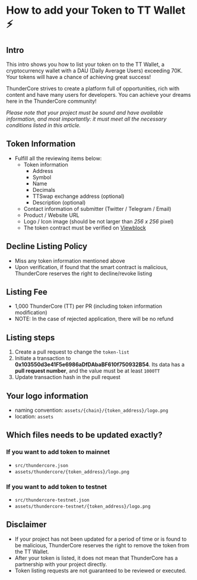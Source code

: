 # How to add  your Token to TT Wallet ⚡️

## Intro
This intro shows you how to list your token on to the TT Wallet, a cryptocurrency wallet with a DAU (Daily Average Users) exceeding 70K. Your tokens will have a chance of achieving great success!

ThunderCore strives to create a platform full of opportunities, rich with content and have many users for developers. You can achieve your dreams here in the ThunderCore community! 

*Please note that your project must be sound and have available information, and most importantly: it must meet all the necessary conditions listed in this article.*

## Token Information
* Fulfill all the reviewing items below:
   * Token information 
      * Address 
      * Symbol 
      * Name 
      * Decimals 
      * TTSwap exchange address (optional)
      * Description (optional) 
   * Contact information of submitter (Twitter / Telegram / Email)
   * Product / Website URL 
   * Logo / Icon image (should be not larger than *256 x 256* pixel) 
   * The token contract must be verified on [Viewblock](https://viewblock.io/thundercore)

## Decline Listing Policy
- Miss any token information mentioned above
- Upon verification, if found that the smart contract is malicious, ThunderCore reserves the right to decline/revoke listing

## Listing Fee
- 1,000 ThunderCore (TT) per PR (including token information modification)
- NOTE: In the case of rejected application, there will be no refund 

## Listing steps
1. Create a pull request to change the `token-list`
2. Initiate a transaction to **0x103550d3e41F5e6986aDfDAbaBF610f750932B54**. Its data has a **pull request number**, and the value must be at least `1000TT`
3. Update transaction hash in the pull request

## Your logo information
- naming convention: `assets/{chain}/{token_address}/logo.png`
- location: `assets`

## Which files needs to be updated exactly? 
### If you want to add token to mainnet
- `src/thundercore.json`
- `assets/thundercore/{token_address}/logo.png`

### If you want to add token to testnet
- `src/thundercore-testnet.json`
- `assets/thundercore-testnet/{token_address}/logo.png`

## Disclaimer
- If your project has not been updated for a period of time or is found to be malicious, ThunderCore reserves the right to remove the token from the TT Wallet.
- After your token is listed, it does not mean that ThunderCore has a partnership with your project directly. 
- Token listing requests are not guaranteed to be reviewed or executed. 
